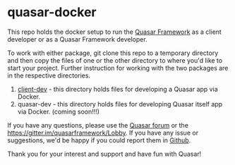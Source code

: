 # quasar-docker 
This repo holds the docker setup to run the [Quasar Framework](http://quasar-framework.org) as a client developer or as a Quasar Framework developer.

To work with either package, git clone this repo to a temporary directory and then copy the files of one or the other directory to where you'd like to start your project. Further instruction for working with the two packages are in the respective directories.

1. [client-dev](https://github.com/quasarframework/quasar-docker/tree/master/client-dev) - this directory holds files for developing a Quasar app via Docker. 
2. quasar-dev - this directory holds files for developing Quasar itself app via Docker. (coming soon!!!)

If you have any questions, please use the [Quasar forum](http://forum.quasar-framework.org/) or the https://gitter.im/quasarframework/Lobby. If you have any issue or suggestions, we'd be happy if you could report them in [Github](https://github.com/quasarframework/quasar-docker).

Thank you for your interest and support and have fun with Quasar!
 

